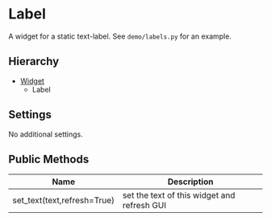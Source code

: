 Label
=====

A widget for a static text-label. See `demo/labels.py` for an example.


Hierarchy
---------

  - [Widget](./Widget.md)
    - Label


Settings
--------

No additional settings.


Public Methods
--------------

| Name                        | Description                                   |
|-----------------------------|-----------------------------------------------|
| set_text(text,refresh=True) | set the text of this widget and refresh GUI   |
